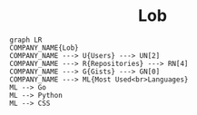 <h1 align="center">Lob</h1>

```mermaid
graph LR
COMPANY_NAME{Lob}
COMPANY_NAME ---> U{Users} ---> UN[2]
COMPANY_NAME ---> R{Repositories} ---> RN[4]
COMPANY_NAME ---> G{Gists} ---> GN[0]
COMPANY_NAME ---> ML{Most Used<br>Languages}
ML --> Go
ML --> Python
ML --> CSS
```
